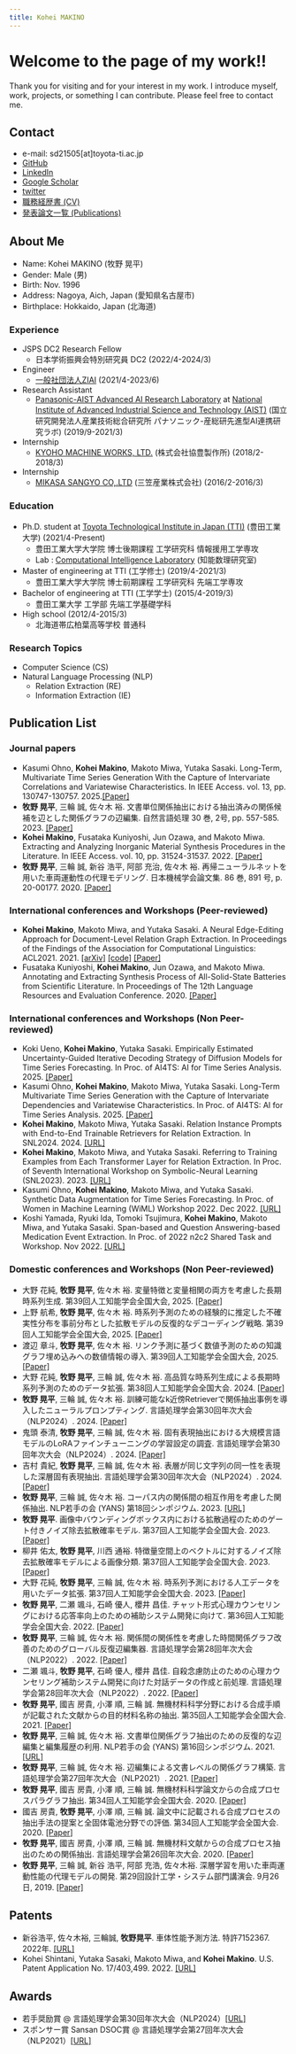 ```yaml
---
title: Kohei MAKINO
---
```

# Welcome to the page of my work!!
Thank you for visiting and for your interest in my work. I introduce myself, work, projects, or something I can contribute.
Please feel free to contact me.

## Contact

- e-mail: sd21505\[at\]toyota-ti.ac.jp
- [GitHub](https://github.com/bowdbeg)
- [LinkedIn](https://www.linkedin.com/in/kohei-makino/)
- [Google Scholar](https://scholar.google.com/citations?user=SVObobAAAAAJ)
- [twitter](https://twitter.com/KoheiMAKINO2)
- [職務経歴書 (CV)](https://github.com/bowdbeg/bowdbeg.github.io/blob/master/resources/CV.pdf)
- [発表論文一覧 (Publications)](https://github.com/bowdbeg/bowdbeg.github.io/blob/master/resources/publications.pdf)

## About Me

- Name: Kohei MAKINO \(牧野 晃平\)
- Gender: Male \(男\)
- Birth: Nov. 1996
- Address: Nagoya, Aich, Japan \(愛知県名古屋市\)
- Birthplace: Hokkaido, Japan \(北海道\)

### Experience
- JSPS DC2 Research Fellow
  - 日本学術振興会特別研究員 DC2 \(2022/4-2024/3\)
- Engineer
  - [一般社団法人ZIAI](https://ziai.jp/) \(2021/4-2023/6\)
- Research Assistant
  - [Panasonic-AIST Advanced AI Research Laboratory](https://unit.aist.go.jp/pana-aaicrl/) at [National Institute of Advanced Industrial Science and Technology (AIST)](https://www.aist.go.jp/) \(国立研究開発法人産業技術総合研究所 パナソニック-産総研先進型AI連携研究ラボ\) \(2019/9-2021/3\)
- Internship
  - [KYOHO MACHINE WORKS, LTD.](http://www.kyoho-ss.co.jp/) \(株式会社協豊製作所\) \(2018/2-2018/3\)
- Internship
  - [MIKASA SANGYO CO,.LTD](https://www.mikasas.com/) \(三笠産業株式会社\) \(2016/2-2016/3\)

### Education
- Ph.D. student at [Toyota Technological Institute in Japan (TTI)](https://www.toyota-ti.ac.jp/) \(豊田工業大学\) \(2021/4-Present\)
  - 豊田工業大学大学院 博士後期課程 工学研究科 情報援用工学専攻
  - Lab : [Computational Intelligence Laboratory](https://tticoin.wordpress.com/) \(知能数理研究室\)
- Master of engineering at TTI \(工学修士\) (2019/4-2021/3)
  - 豊田工業大学大学院 博士前期課程 工学研究科 先端工学専攻
- Bachelor of engineering at TTI \(工学学士\) (2015/4-2019/3)
  - 豊田工業大学 工学部 先端工学基礎学科
- High school \(2012/4-2015/3\)
  - 北海道帯広柏葉高等学校 普通科

### Research Topics

- Computer Science \(CS\)
- Natural Language Processing \(NLP\)
  - Relation Extraction \(RE\)
  - Information Extraction \(IE\)

## Publication List

### Journal papers
- Kasumi Ohno, **Kohei Makino**, Makoto Miwa, Yutaka Sasaki. Long-Term, Multivariate Time Series Generation With the Capture of Intervariate Correlations and Variatewise Characteristics. In IEEE Access. vol. 13, pp. 130747-130757. 2025.[\[Paper\]](https://doi.org/10.1109/ACCESS.2025.3590728)
- **牧野 晃平**, 三輪 誠, 佐々木 裕. 文書単位関係抽出における抽出済みの関係候補を辺とした関係グラフの辺編集. 自然言語処理 30 巻, 2号, pp. 557-585. 2023. [\[Paper\]](https://doi.org/10.5715/jnlp.30.557)
- **Kohei Makino**, Fusataka Kuniyoshi, Jun Ozawa, and Makoto Miwa. Extracting and Analyzing Inorganic Material Synthesis Procedures in the Literature. In IEEE Access. vol. 10, pp. 31524-31537. 2022. [\[Paper\]](https://doi.org/10.1109/ACCESS.2022.3160201)
- **牧野 晃平**, 三輪 誠, 新谷 浩平, 阿部 充治, 佐々木 裕. 再帰ニューラルネットを用いた車両運動性の代理モデリング. 日本機械学会論文集. 86 巻, 891 号, p. 20-00177. 2020. [\[Paper\]](https://www.jstage.jst.go.jp/article/transjsme/86/891/86_20-00177/_article/-char/ja)

### International conferences and Workshops (Peer-reviewed)
- **Kohei Makino**, Makoto Miwa, and Yutaka Sasaki. A Neural Edge-Editing Approach for Document-Level Relation Graph Extraction. In Proceedings of the Findings of the Association for Computational Linguistics: ACL2021. 2021. [\[arXiv\]](https://arxiv.org/abs/2106.09900) [\[code\]](https://github.com/tti-coin/edge-editing) [\[Paper\]](https://aclanthology.org/2021.findings-acl.234/)
- Fusataka Kuniyoshi, **Kohei Makino**, Jun Ozawa, and Makoto Miwa. Annotating and Extracting Synthesis Process of All-Solid-State Batteries from Scientific Literature. In Proceedings of The 12th Language Resources and Evaluation Conference. 2020. [\[Paper\]](https://www.aclweb.org/anthology/2020.lrec-1.239/)

### International conferences and Workshops (Non Peer-reviewed)
- Koki Ueno, **Kohei Makino**, Yutaka Sasaki. Empirically Estimated Uncertainty-Guided Iterative Decoding Strategy of Diffusion Models for Time Series Forecasting. In Proc. of AI4TS: AI for Time Series Analysis. 2025. [\[Paper\]](https://github.com/AI4TS/AI4TS.github.io/blob/main/Camera_ready_IJCAI2025/3.IJCAI2025_WorkShop.pdf)
- Kasumi Ohno, **Kohei Makino**, Makoto Miwa, Yutaka Sasaki. Long-Term Multivariate Time Series Generation with the Capture of Intervariate Dependencies and Variatewise Characteristics. In Proc. of AI4TS: AI for Time Series Analysis. 2025. [\[Paper\]](https://github.com/AI4TS/AI4TS.github.io/blob/main/Camera_ready_IJCAI2025/9.IJCAI2025_AI4TS_v2.pdf)
- **Kohei Makino**, Makoto Miwa, Yutaka Sasaki. Relation Instance Prompts with End-to-End Trainable Retrievers for Relation Extraction. In SNL2024. 2024. [\[URL\]](https://www.airc.aist.go.jp/snl/program2024.html)
- **Kohei Makino**, Makoto Miwa, and Yutaka Sasaki. Referring to Training Examples from Each Transformer Layer for Relation Extraction. In Proc. of Seventh International Workshop on Symbolic-Neural Learning (SNL2023). 2023. [\[URL\]](https://liat-aip.sakura.ne.jp/snl2023/program.html)
- Kasumi Ohno, **Kohei Makino**, Makoto Miwa, and Yutaka Sasaki. Synthetic Data Augmentation for Time Series Forecasting. In Proc. of Women in Machine Learning (WiML) Workshop 2022. Dec 2022. [\[URL\]](https://sites.google.com/view/wiml2022/program)
- Koshi Yamada, Ryuki Ida, Tomoki Tsujimura, **Kohei Makino**, Makoto Miwa, and Yutaka Sasaki. Span-based and Question Answering-based Medication Event Extraction. In Proc. of 2022 n2c2 Shared Task and Workshop. Nov 2022. [\[URL\]](https://n2c2.dbmi.hms.harvard.edu/2022-amia-workshop)

### Domestic conferences and Workshops (Non Peer-reviewed)
- 大野 花純, **牧野 晃平**, 佐々木 裕. 変量特徴と変量相関の両方を考慮した長期時系列生成. 第39回人工知能学会全国大会, 2025. [\[Paper\]](https://doi.org/10.11517/pjsai.JSAI2025.0_2S1GS205)
- 上野 航希, **牧野 晃平**, 佐々木 裕. 時系列予測のための経験的に推定した不確実性分布を事前分布とした拡散モデルの反復的なデコーディング戦略. 第39回人工知能学会全国大会, 2025. [\[Paper\]](https://doi.org/10.11517/pjsai.JSAI2025.0_3Win526)
- 渡辺 章斗, **牧野 晃平**, 佐々木 裕. リンク予測に基づく数値予測のための知識グラフ埋め込みへの数値情報の導入. 第39回人工知能学会全国大会, 2025. [\[Paper\]](https://doi.org/10.11517/pjsai.JSAI2025.0_2Win525)
- 大野 花純, **牧野 晃平**, 三輪 誠, 佐々木 裕. 高品質な時系列生成による長期時系列予測のためのデータ拡張. 第38回人工知能学会全国大会. 2024. [\[Paper\]](https://doi.org/10.11517/pjsai.JSAI2024.0_4Xin263)
- **牧野 晃平**, 三輪 誠, 佐々木 裕. 訓練可能なk近傍Retrieverで関係抽出事例を導入したニューラルプロンプティング. 言語処理学会第30回年次大会（NLP2024）. 2024. [\[Paper\]](https://www.anlp.jp/proceedings/annual_meeting/2024/pdf_dir/P10-10.pdf)
- 鬼頭 泰清, **牧野 晃平**, 三輪 誠, 佐々木 裕. 固有表現抽出における大規模言語モデルのLoRAファインチューニングの学習設定の調査. 言語処理学会第30回年次大会（NLP2024）. 2024. [\[Paper\]](https://www.anlp.jp/proceedings/annual_meeting/2024/pdf_dir/A3-5.pdf)
- 吉村 貴紀, **牧野 晃平**, 三輪 誠, 佐々木 裕. 表層が同じ文字列の同一性を表現した深層固有表現抽出. 言語処理学会第30回年次大会（NLP2024）. 2024. [\[Paper\]](https://www.anlp.jp/proceedings/annual_meeting/2024/pdf_dir/P10-24.pdf)
- **牧野 晃平**, 三輪 誠, 佐々木 裕. コーパス内の関係間の相互作用を考慮した関係抽出. NLP若手の会 (YANS) 第18回シンポジウム. 2023. [\[URL\]](https://yans.anlp.jp/entry/yans2023program)
- **牧野 晃平**. 画像中バウンディングボックス内における拡散過程のためのゲート付きノイズ除去拡散確率モデル. 第37回人工知能学会全国大会. 2023. [\[Paper\]](https://doi.org/10.11517/pjsai.JSAI2023.0_3Xin434)
- 柳井 佑太, **牧野 晃平**, 川西 通裕. 特徴量空間上のベクトルに対するノイズ除去拡散確率モデルによる画像分類. 第37回人工知能学会全国大会. 2023. [\[Paper\]](https://doi.org/10.11517/pjsai.JSAI2023.0_4Xin132)
- 大野 花純, **牧野 晃平**, 三輪 誠, 佐々木 裕. 時系列予測における人工データを用いたデータ拡張. 第37回人工知能学会全国大会. 2023. [\[Paper\]](https://doi.org/10.11517/pjsai.JSAI2023.0_4E2GS204)
- **牧野 晃平**, 二瀬 颯斗, 石崎 優人, 櫻井 昌佳. チャット形式心理カウンセリングにおける応答率向上のための補助システム開発に向けて. 第36回人工知能学会全国大会. 2022. [\[Paper\]](https://doi.org/10.11517/pjsai.JSAI2022.0_3Yin246)
- **牧野 晃平**, 三輪 誠, 佐々木 裕. 関係間の関係性を考慮した時間関係グラフ改善のためのグローバル反復辺編集器. 言語処理学会第28回年次大会（NLP2022）. 2022. [\[Paper\]](https://www.anlp.jp/proceedings/annual_meeting/2022/pdf_dir/C4-4.pdf)
- 二瀬 颯斗, **牧野 晃平**, 石崎 優人, 櫻井 昌佳. 自殺念慮防止のための心理カウンセリング補助システム開発に向けた対話データの作成と前処理. 言語処理学会第28回年次大会（NLP2022）. 2022. [\[Paper\]](https://www.anlp.jp/proceedings/annual_meeting/2022/pdf_dir/PT2-15.pdf)
- **牧野 晃平**, 國吉 房貴, 小澤 順, 三輪 誠. 無機材料科学分野における合成手順が記載された文献からの目的材料名称の抽出. 第35回人工知能学会全国大会. 2021. [\[Paper\]](https://doi.org/10.11517/pjsai.JSAI2021.0_2Xin516)
- **牧野 晃平**, 三輪 誠, 佐々木 裕. 文書単位関係グラフ抽出のための反復的な辺編集と編集履歴の利用. NLP若手の会 (YANS) 第16回シンポジウム. 2021.  [\[URL\]](https://yans.anlp.jp/entry/yans2021program)
- **牧野 晃平**, 三輪 誠, 佐々木 裕. 辺編集による文書レベルの関係グラフ構築. 言語処理学会第27回年次大会（NLP2021）. 2021. [\[Paper\]](https://www.anlp.jp/proceedings/annual_meeting/2021/pdf_dir/C8-3.pdf)
- **牧野 晃平**, 國吉 房貴, 小澤 順, 三輪 誠. 無機材料科学論文からの合成プロセスパラグラフ抽出. 第34回人工知能学会全国大会. 2020.  [\[Paper\]](https://doi.org/10.11517/pjsai.JSAI2020.0_4Rin112)
- 國吉 房貴, **牧野 晃平**, 小澤 順, 三輪 誠. 論文中に記載される合成プロセスの抽出手法の提案と全固体電池分野での評価. 第34回人工知能学会全国大会. 2020.  [\[Paper\]](https://doi.org/10.11517/pjsai.JSAI2020.0_3Rin460)
- **牧野 晃平**, 國吉 房貴, 小澤 順, 三輪 誠. 無機材料文献からの合成プロセス抽出のための関係抽出. 言語処理学会第26回年次大会. 2020.  [\[Paper\]](https://www.anlp.jp/proceedings/annual_meeting/2020/pdf_dir/G4-2.pdf)
- **牧野 晃平**, 三輪 誠, 新谷 浩平, 阿部 充浩, 佐々木裕. 深層学習を用いた車両運動性能の代理モデルの開発. 第29回設計工学・システム部門講演会. 9月26日, 2019.  [\[Paper\]](https://doi.org/10.1299/jsmedsd.2019.29.2209)

## Patents
- 新谷浩平, 佐々木裕, 三輪誠, **牧野晃平**. 車体性能予測方法. 特許7152367. 2022年.  [\[URL\]](https://www.j-platpat.inpit.go.jp/c1800/PU/JP-2021-022310/07D921FDC07CC9425F69C65F313B150DAC32E78436EEAF604240E7923777C606/11/ja)
- Kohei Shintani, Yutaka Sasaki, Makoto Miwa, and **Kohei Makino**. U.S. Patent Application No. 17/403,499. 2022. [\[URL\]](https://patents.google.com/patent/US20220050944A1/en)

## Awards
- 若手奨励賞 @ 言語処理学会第30回年次大会（NLP2024）[\[URL\]](https://www.anlp.jp/nlp2024/award.html)
- スポンサー賞 Sansan DSOC賞 @ 言語処理学会第27回年次大会（NLP2021）[\[URL\]](https://www.anlp.jp/nlp2021/award.html)
